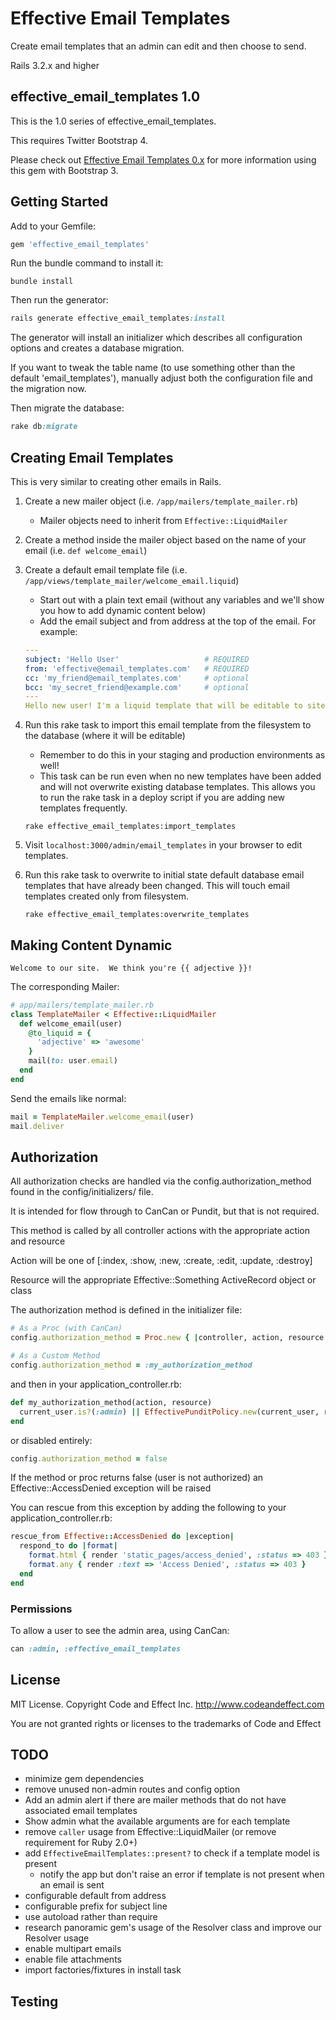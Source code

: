 
# Effective Email Templates

Create email templates that an admin can edit and then choose to send.

Rails 3.2.x and higher

## effective_email_templates 1.0

This is the 1.0 series of effective_email_templates.

This requires Twitter Bootstrap 4.

Please check out [Effective Email Templates 0.x](https://github.com/code-and-effect/effective_email_templates/tree/bootstrap3) for more information using this gem with Bootstrap 3.


## Getting Started

Add to your Gemfile:

```ruby
gem 'effective_email_templates'
```

Run the bundle command to install it:

```console
bundle install
```

Then run the generator:

```ruby
rails generate effective_email_templates:install
```

The generator will install an initializer which describes all configuration options and creates a database migration.

If you want to tweak the table name (to use something other than the default 'email_templates'), manually adjust both the configuration file and the migration now.

Then migrate the database:

```ruby
rake db:migrate
```

## Creating Email Templates

This is very similar to creating other emails in Rails.

1. Create a new mailer object (i.e. `/app/mailers/template_mailer.rb`)
    - Mailer objects need to inherit from `Effective::LiquidMailer`

2. Create a method inside the mailer object based on the name of your email (i.e. `def welcome_email`)

3. Create a default email template file (i.e. `/app/views/template_mailer/welcome_email.liquid`)
    - Start out with a plain text email (without any variables and we'll show you how to add dynamic content below)
    - Add the email subject and from address at the top of the email. For example:

    ```yaml
    ---
    subject: 'Hello User'                   # REQUIRED
    from: 'effective@email_templates.com'   # REQUIRED
    cc: 'my_friend@email_templates.com'     # optional
    bcc: 'my_secret_friend@example.com'     # optional
    ---
    Hello new user! I'm a liquid template that will be editable to site admins and/or users.
    ```

4. Run this rake task to import this email template from the filesystem to the database (where it will be editable)
    - Remember to do this in your staging and production environments as well!
    - This task can be run even when no new templates have been added and will not overwrite existing
      database templates.  This allows you to run the rake task in a deploy script if you are adding new
      templates frequently.

    ```console
    rake effective_email_templates:import_templates
    ```

5. Visit `localhost:3000/admin/email_templates` in your browser to edit templates.

6. Run this rake task to overwrite to initial state default database email templates that have already been changed. This will touch email templates created only from filesystem.
    ```console
    rake effective_email_templates:overwrite_templates
    ```


## Making Content Dynamic

```liquid
Welcome to our site.  We think you're {{ adjective }}!
```

The corresponding Mailer:

```ruby
# app/mailers/template_mailer.rb
class TemplateMailer < Effective::LiquidMailer
  def welcome_email(user)
    @to_liquid = {
      'adjective' => 'awesome'
    }
    mail(to: user.email)
  end
end
```

Send the emails like normal:

```ruby
mail = TemplateMailer.welcome_email(user)
mail.deliver
```


## Authorization

All authorization checks are handled via the config.authorization_method found in the config/initializers/ file.

It is intended for flow through to CanCan or Pundit, but that is not required.

This method is called by all controller actions with the appropriate action and resource

Action will be one of [:index, :show, :new, :create, :edit, :update, :destroy]

Resource will the appropriate Effective::Something ActiveRecord object or class

The authorization method is defined in the initializer file:

```ruby
# As a Proc (with CanCan)
config.authorization_method = Proc.new { |controller, action, resource| authorize!(action, resource) }
```

```ruby
# As a Custom Method
config.authorization_method = :my_authorization_method
```

and then in your application_controller.rb:

```ruby
def my_authorization_method(action, resource)
  current_user.is?(:admin) || EffectivePunditPolicy.new(current_user, resource).send('#{action}?')
end
```

or disabled entirely:

```ruby
config.authorization_method = false
```

If the method or proc returns false (user is not authorized) an Effective::AccessDenied exception will be raised

You can rescue from this exception by adding the following to your application_controller.rb:

```ruby
rescue_from Effective::AccessDenied do |exception|
  respond_to do |format|
    format.html { render 'static_pages/access_denied', :status => 403 }
    format.any { render :text => 'Access Denied', :status => 403 }
  end
end
```

### Permissions

To allow a user to see the admin area, using CanCan:

```ruby
can :admin, :effective_email_templates
```


## License

MIT License.  Copyright Code and Effect Inc. http://www.codeandeffect.com

You are not granted rights or licenses to the trademarks of Code and Effect

## TODO

- minimize gem dependencies
- remove unused non-admin routes and config option
- Add an admin alert if there are mailer methods that do not have associated email templates
- Show admin what the available arguments are for each template
- remove `caller` usage from Effective::LiquidMailer (or remove requirement for Ruby 2.0+)
- add `EffectiveEmailTemplates::present?` to check if a template model is present
  - notify the app but don't raise an error if template is not present when an email is sent
- configurable default from address
- configurable prefix for subject line
- use autoload rather than require
- research panoramic gem's usage of the Resolver class and improve our Resolver usage
- enable multipart emails
- enable file attachments
- import factories/fixtures in install task

## Testing


